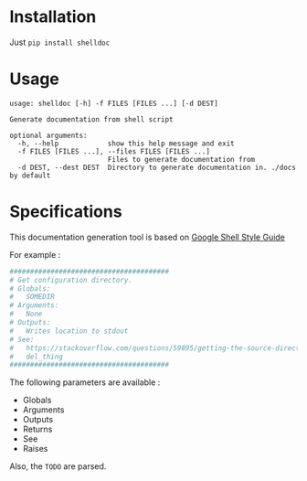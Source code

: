 # Installation 

Just `pip install shelldoc`

# Usage 

```
usage: shelldoc [-h] -f FILES [FILES ...] [-d DEST]

Generate documentation from shell script

optional arguments:
  -h, --help            show this help message and exit
  -f FILES [FILES ...], --files FILES [FILES ...]
                        Files to generate documentation from
  -d DEST, --dest DEST  Directory to generate documentation in. ./docs by default
```
# Specifications

This documentation generation tool is based on [Google Shell Style Guide](https://google.github.io/styleguide/shellguide.html)

For example : 

```bash
#######################################
# Get configuration directory.
# Globals:
#   SOMEDIR
# Arguments:
#   None
# Outputs:
#   Writes location to stdout
# See: 
#   https://stackoverflow.com/questions/59895/getting-the-source-directory-of-a-bash-script-from-within
#   del_thing
#######################################
```

The following parameters are available :
- Globals
- Arguments
- Outputs
- Returns 
- See
- Raises

Also, the `TODO` are parsed.